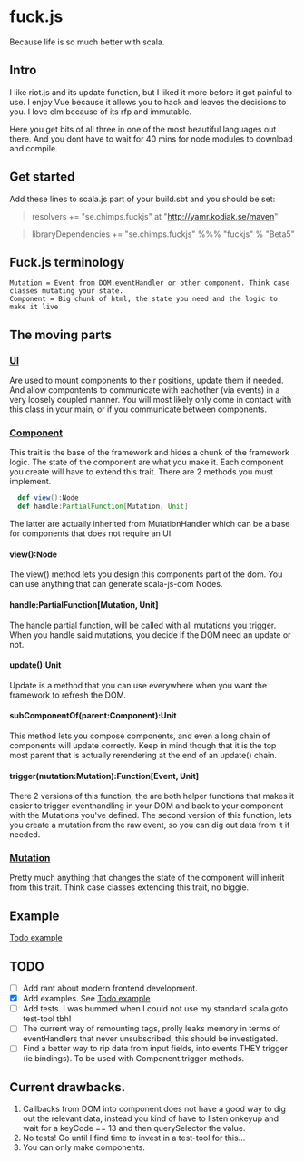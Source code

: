 # fuck.js
Because life is so much better with scala.

## Intro

I like riot.js and its update function, but I liked it more before it got painful to use.
I enjoy Vue because it allows you to hack and leaves the decisions to you.
I love elm because of its rfp and immutable.

Here you get bits of all three in one of the most beautiful languages out there. And you dont have to wait for 40 mins for node modules to download and compile.

## Get started

Add these lines to scala.js part of your build.sbt and you should be set:

> resolvers += "se.chimps.fuckjs" at "http://yamr.kodiak.se/maven"

> libraryDependencies += "se.chimps.fuckjs" %%% "fuckjs" % "Beta5"


## Fuck.js terminology

    Mutation = Event from DOM.eventHandler or other component. Think case classes mutating your state.
    Component = Big chunk of html, the state you need and the logic to make it live

## The moving parts

### [UI](se/chimps/fuckjs/UI.scala)

Are used to mount components to their positions, update them if needed. 
And allow compontents to communicate with eachother (via events) in a very loosely coupled manner.
You will most likely only come in contact with this class in your main, or if you communicate between components.

### [Component](se/chimps/fuckjs/Component.scala)

This trait is the base of the framework and hides a chunk of the framework logic. 
The state of the component are what you make it.
Each component you create will have to extend this trait. There are 2 methods you must implement.
```scala
  def view():Node
  def handle:PartialFunction[Mutation, Unit]
```
The latter are actually inherited from MutationHandler which can be a base for components that does not require an UI.

#### view():Node
The view() method lets you design this components part of the dom. You can use anything that can generate scala-js-dom Nodes.

#### handle:PartialFunction[Mutation, Unit]
The handle partial function, will be called with all mutations you trigger. When you handle said mutations, you decide if the DOM need an update or not.

#### update():Unit
Update is a method that you can use everywhere when you want the framework to refresh the DOM.

#### subComponentOf(parent:Component):Unit
This method lets you compose components, and even a long chain of components will update correctly. Keep in mind though that it is the top most parent that is actually rerendering at the end of an update() chain.

#### trigger(mutation:Mutation):Function[Event, Unit]
There 2 versions of this function, the are both helper functions that makes it easier to trigger eventhandling in your DOM and back to your component with the Mutations you've defined.
The second version of this function, lets you create a mutation from the raw event, so you can dig out data from it if needed.

### [Mutation](se/chimps/fuckjs/Mutation.scala)

Pretty much anything that changes the state of the component will inherit from this trait. Think case classes extending this trait, no biggie.

## Example

[Todo example](https://github.com/Meduzz/fuck.js-todo-example)

## TODO

- [ ] Add rant about modern frontend development.
- [x] Add examples. See [Todo example](https://github.com/Meduzz/fuck.js-todo-example)
- [ ] Add tests. I was bummed when I could not use my standard scala goto test-tool tbh!
- [ ] The current way of remounting tags, prolly leaks memory in terms of eventHandlers that never unsubscribed, this should be investigated.
- [ ] Find a better way to rip data from input fields, into events THEY trigger (ie bindings). To be used with Component.trigger methods.

## Current drawbacks.

1. Callbacks from DOM into component does not have a good way to dig out the relevant data, instead you kind of have to listen onkeyup and wait for a keyCode == 13 and then querySelector the value.
2. No tests! Oo until I find time to invest in a test-tool for this...
3. You can only make components.